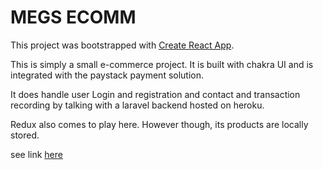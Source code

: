 # MEGS ECOMM

This project was bootstrapped with [Create React App](https://github.com/facebook/create-react-app).


This is simply a small e-commerce project. It is built with chakra UI and is integrated with the paystack payment solution.

It does handle user Login and registration and contact and transaction recording by talking with a laravel backend hosted on heroku. 

Redux also comes to play here. However though, its products are locally stored.

see link [here](https://e-comm-nine.vercel.app/)